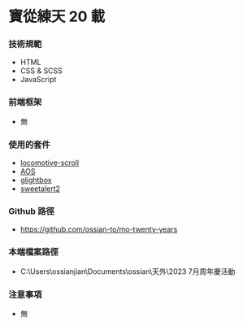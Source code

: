 # 寶從練天 20 載

### 技術規範

- HTML
- CSS & SCSS
- JavaScript

### 前端框架

- 無

### 使用的套件

- [locomotive-scroll](https://github.com/locomotivemtl/locomotive-scroll)
- [AOS](https://michalsnik.github.io/aos/)
- [glightbox](https://biati-digital.github.io/glightbox/)
- [sweetalert2](https://sweetalert2.github.io)

### Github 路徑

- https://github.com/ossian-to/mo-twenty-years

### 本端檔案路徑

- C:\Users\ossianjian\Documents\ossian\天外\2023 7月周年慶活動

### 注意事項

- 無